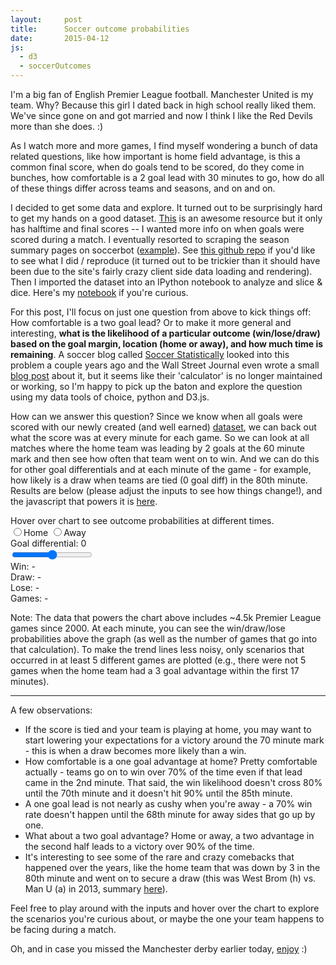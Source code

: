 ```yaml
---
layout:     post
title:      Soccer outcome probabilities 
date:       2015-04-12
js:
  - d3
  - soccerOutcomes
---
```


I'm a big fan of English Premier League football. Manchester United is my team.
Why? Because this girl I dated back in high school really liked them. We've
since gone on and got married and now I think I like the Red Devils more than
she does. :)

As I watch more and more games, I find myself wondering a bunch of data related
questions, like how important is home field advantage, is this a common final
score, when do goals tend to be scored, do they come in bunches, how comfortable
is a 2 goal lead with 30 minutes to go, how do all of these things differ across
teams and seasons, and on and on.

I decided to get some data and explore. It turned out to be surprisingly hard to
get my hands on a good dataset. [This][footballcsv] is an awesome resource but
it only has halftime and final scores -- I wanted more info on when goals were
scored during a match. I eventually resorted to scraping the season summary
pages on soccerbot ([example][soccerbot]). See [this github repo][data-repo] if
you'd like to see what I did / reproduce (it turned out to be trickier than it
should have been due to the site's fairly crazy client side data loading and
rendering). Then I imported the dataset into an IPython notebook to analyze and
slice & dice. Here's my [notebook][notebook] if you're curious.

For this post, I'll focus on just one question from above to kick things off:
How comfortable is a two goal lead? Or to make it more general and interesting,
**what is the likelihood of a particular outcome (win/lose/draw) based on the
goal margin, location (home or away), and how much time is remaining**. A soccer
blog called [Soccer Statistically][soccer_statistically] looked into this
problem a couple years ago and the Wall Street Journal even wrote a small [blog
post][wsj] about it, but it seems like their 'calculator' is no longer
maintained or working, so I'm happy to pick up the baton and explore the
question using my data tools of choice, python and D3.js.

How can we answer this question? Since we know when all goals were scored with
our newly created (and well earned) [dataset][dataset], we can back out what the
score was at every minute for each game. So we can look at all matches where the
home team was leading by 2 goals at the 60 minute mark and then see how often
that team went on to win. And we can do this for other goal differentials and at
each minute of the game - for example, how likely is a draw when teams are tied
(0 goal diff) in the 80th minute. Results are below (please adjust the inputs to
see how things change!), and the javascript that powers it is
[here][chart_code].

<div id="viz-soccer-outcomes">
  <div class="mb2 h5 bold">
    Hover over chart to see outcome probabilities at different times.
  </div>

  <div class="mb1" id="side-input">
      <label><input type="radio" name="side" value="Home" />Home</label>
      <label><input type="radio" name="side" value="Away" />Away</label>
  </div>

  <div class="mb1">
    <div>Goal differential: <span id='g-diff-val'>0</span></div>
    <input type="range" value="0" min="-3" max="3" step="1" id="g-diff-input" />
  </div>

  <div class="probs">
    <div class="prob p-win">Win: <span class="p-val" id="win-rate">-</span></div>
    <div class="prob p-draw">Draw: <span class="p-val" id="draw-rate">-</span></div>
    <div class="prob p-lose">Lose: <span class="p-val" id="lose-rate">-</span></div>
    <div class="prob p-games">Games: <span class="p-val" id="game-ct">-</span></div>
  </div>

  <div class="svg-holder">
  </div>
</div>

Note: The data that powers the chart above includes ~4.5k Premier League games
since 2000. At each minute, you can see the win/draw/lose probabilities above
the graph (as well as the number of games that go into that calculation). To
make the trend lines less noisy, only scenarios that occurred in at least 5
different games are plotted (e.g., there were not 5 games when the home team had
a 3 goal advantage within the first 17 minutes).

---

A few observations:

* If the score is tied and your team is playing at home, you may want to start
  lowering your expectations for a victory around the 70 minute mark - this is
  when a draw becomes more likely than a win.
* How comfortable is a one goal advantage at home? Pretty comfortable actually -
  teams go on to win over 70% of the time even if that lead came in the 2nd
  minute. That said, the win likelihood doesn't cross 80% until the 70th minute
  and it doesn't hit 90% until the 85th minute.
* A one goal lead is not nearly as cushy when you're away - a 70% win rate
  doesn't happen until the 68th minute for away sides that go up by one.
* What about a two goal advantage? Home or away, a two advantage in the second
  half leads to a victory over 90% of the time.
* It's interesting to see some of the rare and crazy comebacks that happened
  over the years, like the home team that was down by 3 in the 80th minute and
  went on to secure a draw (this was West Brom (h) vs. Man U (a) in 2013,
  summary [here][outlier]).

Feel free to play around with the inputs and hover over the chart to explore the
scenarios you're curious about, or maybe the one your team happens to be facing
during a match.

Oh, and in case you missed the Manchester derby earlier today, [enjoy][enjoy] :)

[footballcsv]: https://github.com/footballcsv/en-england
[soccerbot]: http://soccerbot.com/fa/results/ukprem2013x.htm
[data-repo]: https://github.com/brendansudol/soccer-data
[notebook]: http://nbviewer.ipython.org/gist/brendansudol/92fe0ecf750443dc5a1d
[soccer_statistically]: http://www.soccerstatistically.com/
[wsj]: http://blogs.wsj.com/dailyfix/2012/11/02/2012-league-cup-capital-one-arsenal-7-reading-5-comeback/
[dataset]: https://github.com/brendansudol/soccer-data/blob/master/data-raw-cleaned/combined.tsv
[chart_code]: https://gist.github.com/brendansudol/f62d21d8118748158e26
[outlier]: http://www.bbc.com/sport/0/football/22499117
[enjoy]: http://www.espnfc.us/barclays-premier-league/match/395478/manchester-united-manchester-city/report
